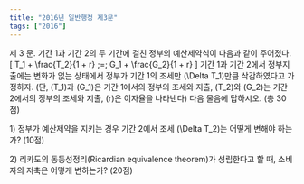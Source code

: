 ```yaml
---
title: "2016년 일반행정 제3문"
tags: ["2016"]
---
```


제 3 문. 기간 1과 기간 2의 두 기간에 걸친 정부의 예산제약식이 다음과 같이 주어졌다.  
\[
T_1 + \frac{T_2}{1 + r} \;=\; G_1 + \frac{G_2}{1 + r}
\]
기간 1과 기간 2에서 정부지출에는 변화가 없는 상태에서 정부가 기간 1의 조세만 \(\Delta T_1\)만큼 삭감하였다고 가정하자. (단, \(T_1\)과 \(G_1\)은 기간 1에서의 정부의 조세와 지출, \(T_2\)와 \(G_2\)는 기간 2에서의 정부의 조세와 지출, \(r\)은 이자율을 나타낸다) 다음 물음에 답하시오. (총 30점)

1\) 정부가 예산제약을 지키는 경우 기간 2에서 조세 \(\Delta T_2\)는 어떻게 변해야 하는가? (10점)

2\) 리카도의 동등성정리(Ricardian equivalence theorem)가 성립한다고 할 때, 소비자의 저축은 어떻게 변하는가? (20점)

